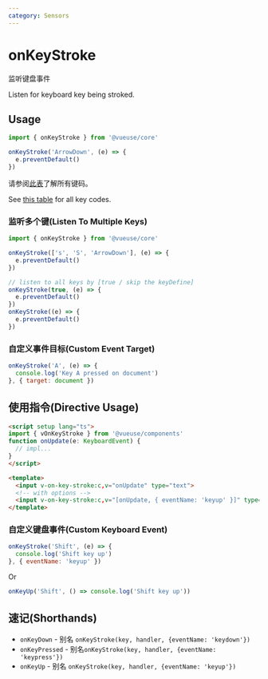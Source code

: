```yaml
---
category: Sensors
---
```


# onKeyStroke

监听键盘事件

Listen for keyboard key being stroked.

## Usage

```js
import { onKeyStroke } from '@vueuse/core'

onKeyStroke('ArrowDown', (e) => {
  e.preventDefault()
})
```

请参阅[此表](https://developer.mozilla.org/en-US/docs/Web/API/KeyboardEvent/key/Key_Values)了解所有键码。

See [this table](https://developer.mozilla.org/en-US/docs/Web/API/KeyboardEvent/key/Key_Values) for all key codes.

### 监听多个键(Listen To Multiple Keys)

```js
import { onKeyStroke } from '@vueuse/core'

onKeyStroke(['s', 'S', 'ArrowDown'], (e) => {
  e.preventDefault()
})

// listen to all keys by [true / skip the keyDefine]
onKeyStroke(true, (e) => {
  e.preventDefault()
})
onKeyStroke((e) => {
  e.preventDefault()
})
```

### 自定义事件目标(Custom Event Target)

```js
onKeyStroke('A', (e) => {
  console.log('Key A pressed on document')
}, { target: document })
```

## 使用指令(Directive Usage)

```html
<script setup lang="ts">
import { vOnKeyStroke } from '@vueuse/components'
function onUpdate(e: KeyboardEvent) {
  // impl...
}
</script>

<template>
  <input v-on-key-stroke:c,v="onUpdate" type="text">
  <!-- with options -->
  <input v-on-key-stroke:c,v="[onUpdate, { eventName: 'keyup' }]" type="text">
</template>
```

### 自定义键盘事件(Custom Keyboard Event)

```js
onKeyStroke('Shift', (e) => {
  console.log('Shift key up')
}, { eventName: 'keyup' })
```

Or

```js
onKeyUp('Shift', () => console.log('Shift key up'))
```


## 速记(Shorthands)

- `onKeyDown` - 别名 `onKeyStroke(key, handler, {eventName: 'keydown'})`
- `onKeyPressed` - 别名`onKeyStroke(key, handler, {eventName: 'keypress'})`
- `onKeyUp` -  别名 `onKeyStroke(key, handler, {eventName: 'keyup'})`
